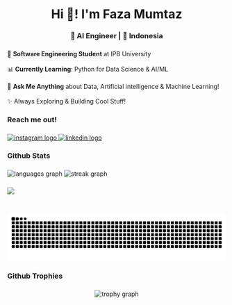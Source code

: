 <h1 align="center">Hi 👋! I'm Faza Mumtaz</h1>

###

<h3 align="center">🤖 AI Engineer | 📍 Indonesia</h3>

###

<p align="left">
🚀 <strong>Software Engineering Student</strong> at IPB University <br><br>
📊 <strong>Currently Learning</strong>: Python for Data Science & AI/ML <br><br>
💬 <strong>Ask Me Anything</strong> about Data, Artificial intelligence & Machine Learning! <br><br>
✨ Always Exploring & Building Cool Stuff!  
</p>

###

<h3 align="left">Reach me out!</h3>

###

<div align="left">
  <a href="https://wallpaperaccess.com/full/7270403.gif" target="_blank">
    <img src="https://img.shields.io/static/v1?message=Instagram&logo=instagram&label=&color=E1306C&logoColor=white&labelColor=&style=for-the-badge" height="35" alt="instagram logo"  />
  </a>
  <a href="https://linkedin.com/id/fazamumtaz" target="_blank">
    <img src="https://img.shields.io/static/v1?message=LinkedIn&logo=linkedin&label=&color=0077B5&logoColor=white&labelColor=&style=for-the-badge" height="35" alt="linkedin logo"  />
  </a>
</div>

###

<h3 align="left">Github Stats</h3>

###

<div align="left">
  <img src="https://github-readme-stats.vercel.app/api/top-langs?username=fazamumtaz&locale=en&hide_title=false&layout=compact&card_width=320&langs_count=5&theme=midnight-purple&hide_border=false" height="150" alt="languages graph"  />
  <img src="https://streak-stats.demolab.com?user=fazamumtaz&locale=en&mode=daily&theme=vision-friendly-dark&hide_border=false&border_radius=5" height="150" alt="streak graph"  />
</div>

###

<div align="left">
  <img height="300" src="https://wallpaperaccess.com/full/7270403.gif"  />
</div>

###
<br clear="both">
<img src="https://raw.githubusercontent.com/fazamumtaz/fazamumtaz/output/snake.svg" alt="Snake animation" /> 
<h3 align="left">Github Trophies</h3>

###

<div align="center">
  <img src="https://github-profile-trophy.vercel.app?username=fazamumtaz&theme=darkhub&column=-1&row=1&margin-w=8&margin-h=8&no-bg=true&no-frame=false&order=4" height="150" alt="trophy graph"  />
</div>

###







































<!-- <h1 align="center">Hi 👋, I'm Faza Mumtaz</h1>
<h3 align="center">A passionate developer from Indonesia</h3>

[![](https://visitcount.itsvg.in/api?id=fazamumtaz&icon=0&color=6)](https://visitcount.itsvg.in)

# 💫 About Me:
🔭 I’m a Software Engineering student at IPB University<br>🌱 I’m currently learning Laravel and Javascript will be my next learning path<br>💬 Ask me anything about Software Development things


## 🌐 Socials:
[![Instagram](https://img.shields.io/badge/Instagram-%23E4405F.svg?logo=Instagram&logoColor=white)](https://instagram.com/mmtz.faza) [![LinkedIn](https://img.shields.io/badge/LinkedIn-%230077B5.svg?logo=linkedin&logoColor=white)](https://linkedin.com/in/fazamumtaz) 

# 💻 Tech Stack:
![JavaScript](https://img.shields.io/badge/javascript-%23323330.svg?style=for-the-badge&logo=javascript&logoColor=%23F7DF1E) ![CSS3](https://img.shields.io/badge/css3-%231572B6.svg?style=for-the-badge&logo=css3&logoColor=white) ![PHP](https://img.shields.io/badge/php-%23777BB4.svg?style=for-the-badge&logo=php&logoColor=white) ![Bootstrap](https://img.shields.io/badge/bootstrap-%238511FA.svg?style=for-the-badge&logo=bootstrap&logoColor=white) ![Figma](https://img.shields.io/badge/figma-%23F24E1E.svg?style=for-the-badge&logo=figma&logoColor=white)
# 📊 GitHub Stats:
![](https://github-readme-stats.vercel.app/api?username=fazamumtaz&theme=holi&hide_border=false&include_all_commits=false&count_private=false)<br/>
![](https://github-readme-streak-stats.herokuapp.com/?user=fazamumtaz&theme=holi&hide_border=false)<br/>
![](https://github-readme-stats.vercel.app/api/top-langs/?username=fazamumtaz&theme=holi&hide_border=false&include_all_commits=false&count_private=false&layout=compact)

## 🏆 GitHub Trophies
![](https://github-profile-trophy.vercel.app/?username=fazamumtaz&theme=dark&no-frame=false&no-bg=false&margin-w=4) -->



<!-- Proudly created with GPRM ( https://gprm.itsvg.in ) -->












<!--
**fazamumtaz/fazamumtaz** is a ✨ _special_ ✨ repository because its `README.md` (this file) appears on your GitHub profile.

Here are some ideas to get you started:

- 🔭 I’m currently working on ...
- 🌱 I’m currently learning ...
- 👯 I’m looking to collaborate on ...
- 🤔 I’m looking for help with ...
- 💬 Ask me about ...
- 📫 How to reach me: ...
- 😄 Pronouns: ...
- ⚡ Fun fact: ...
-->

